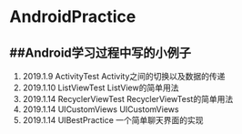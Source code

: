 # AndroidPractice
##Android学习过程中写的小例子
---
1. 2019.1.9 ActivityTest
Activity之间的切换以及数据的传递
2. 2019.1.10 ListViewTest
ListView的简单用法
3. 2019.1.14 RecyclerViewTest
RecyclerViewTest的简单用法
4. 2019.1.14 UICustomViews
UICustomViews
5. 2019.1.14 UIBestPractice
一个简单聊天界面的实现
